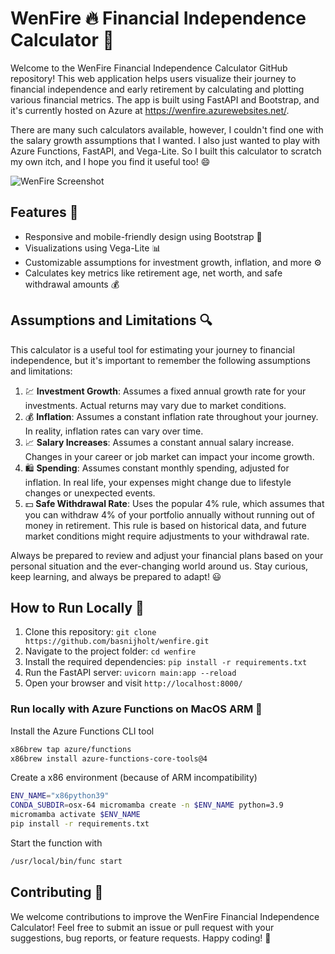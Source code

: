 # WenFire 🔥 Financial Independence Calculator 💸

Welcome to the WenFire Financial Independence Calculator GitHub repository! This web application helps users visualize their journey to financial independence and early retirement by calculating and plotting various financial metrics. The app is built using FastAPI and Bootstrap, and it's currently hosted on Azure at https://wenfire.azurewebsites.net/.

There are many such calculators available, however, I couldn't find one with the salary growth assumptions that I wanted. I also just wanted to play with Azure Functions, FastAPI, and Vega-Lite. So I built this calculator to scratch my own itch, and I hope you find it useful too! 😄

![WenFire Screenshot](./screenshot.png)

## Features 🌟

- Responsive and mobile-friendly design using Bootstrap 📱
- Visualizations using Vega-Lite 📊
- Customizable assumptions for investment growth, inflation, and more ⚙️
- Calculates key metrics like retirement age, net worth, and safe withdrawal amounts 💰

## Assumptions and Limitations 🔍

This calculator is a useful tool for estimating your journey to financial independence, but it's important to remember the following assumptions and limitations:

1. 💹 **Investment Growth**: Assumes a fixed annual growth rate for your investments. Actual returns may vary due to market conditions.
2. 💰 **Inflation**: Assumes a constant inflation rate throughout your journey. In reality, inflation rates can vary over time.
3. 📈 **Salary Increases**: Assumes a constant annual salary increase. Changes in your career or job market can impact your income growth.
4. 🛍️ **Spending**: Assumes constant monthly spending, adjusted for inflation. In real life, your expenses might change due to lifestyle changes or unexpected events.
5. 💵 **Safe Withdrawal Rate**: Uses the popular 4% rule, which assumes that you can withdraw 4% of your portfolio annually without running out of money in retirement. This rule is based on historical data, and future market conditions might require adjustments to your withdrawal rate.

Always be prepared to review and adjust your financial plans based on your personal situation and the ever-changing world around us. Stay curious, keep learning, and always be prepared to adapt! 😃

## How to Run Locally 🚀

1. Clone this repository: `git clone https://github.com/basnijholt/wenfire.git`
2. Navigate to the project folder: `cd wenfire`
3. Install the required dependencies: `pip install -r requirements.txt`
4. Run the FastAPI server: `uvicorn main:app --reload`
5. Open your browser and visit `http://localhost:8000/`

### Run locally with Azure Functions on MacOS ARM 🍎

Install the Azure Functions CLI tool

```bash
x86brew tap azure/functions
x86brew install azure-functions-core-tools@4
```

Create a x86 environment (because of ARM incompatibility)

```bash
ENV_NAME="x86python39"
CONDA_SUBDIR=osx-64 micromamba create -n $ENV_NAME python=3.9
micromamba activate $ENV_NAME
pip install -r requirements.txt
```

Start the function with

```bash
/usr/local/bin/func start
```

## Contributing 🤝

We welcome contributions to improve the WenFire Financial Independence Calculator! Feel free to submit an issue or pull request with your suggestions, bug reports, or feature requests. Happy coding! 🎉
